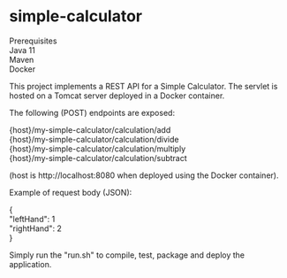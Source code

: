 # simple-calculator

Prerequisites <br/>
Java 11 <br/>
Maven <br/>
Docker <br/>

This project implements a REST API for a Simple Calculator. The servlet is hosted on a Tomcat server deployed in a Docker container.

The following (POST) endpoints are exposed:

{host}/my-simple-calculator/calculation/add <br/>
{host}/my-simple-calculator/calculation/divide <br/>
{host}/my-simple-calculator/calculation/multiply <br/>
{host}/my-simple-calculator/calculation/subtract <br/>

(host is http://localhost:8080 when deployed using the Docker container).

Example of request body (JSON):

{ <br/>
  "leftHand": 1 <br/>
  "rightHand": 2 <br/>
} <br/>

Simply run the "run.sh" to compile, test, package and deploy the application.
